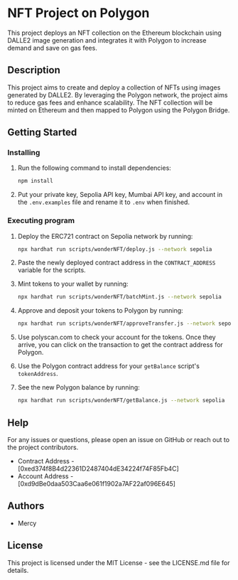 # NFT Project on Polygon

This project deploys an NFT collection on the Ethereum blockchain using DALLE2 image generation and integrates it with Polygon to increase demand and save on gas fees.

## Description

This project aims to create and deploy a collection of NFTs using images generated by DALLE2. By leveraging the Polygon network, the project aims to reduce gas fees and enhance scalability. The NFT collection will be minted on Ethereum and then mapped to Polygon using the Polygon Bridge.

## Getting Started

### Installing

1. Run the following command to install dependencies:
   ```bash
   npm install
   ```

2. Put your private key, Sepolia API key, Mumbai API key, and account in the `.env.examples` file and rename it to `.env` when finished.

### Executing program

1. Deploy the ERC721 contract on Sepolia network by running:
   ```bash
   npx hardhat run scripts/wonderNFT/deploy.js --network sepolia
   ```

2. Paste the newly deployed contract address in the `CONTRACT_ADDRESS` variable for the scripts.

3. Mint tokens to your wallet by running:
   ```bash
   npx hardhat run scripts/wonderNFT/batchMint.js --network sepolia
   ```

4. Approve and deposit your tokens to Polygon by running:
   ```bash
   npx hardhat run scripts/wonderNFT/approveTransfer.js --network sepolia
   ```

5. Use polyscan.com to check your account for the tokens. Once they arrive, you can click on the transaction to get the contract address for Polygon.

6. Use the Polygon contract address for your `getBalance` script's `tokenAddress`.

7. See the new Polygon balance by running:
   ```bash
   npx hardhat run scripts/wonderNFT/getBalance.js --network sepolia
   ```

## Help

For any issues or questions, please open an issue on GitHub or reach out to the project contributors.

- Contract Address - [0xed374f8B4d22361D2487404dE34224f74F85Fb4C]
- Account Address - [0xd9dBe0daa503Caa6e061f1902a7AF22af096E645]

## Authors

- Mercy


## License

This project is licensed under the MIT License - see the LICENSE.md file for details.
